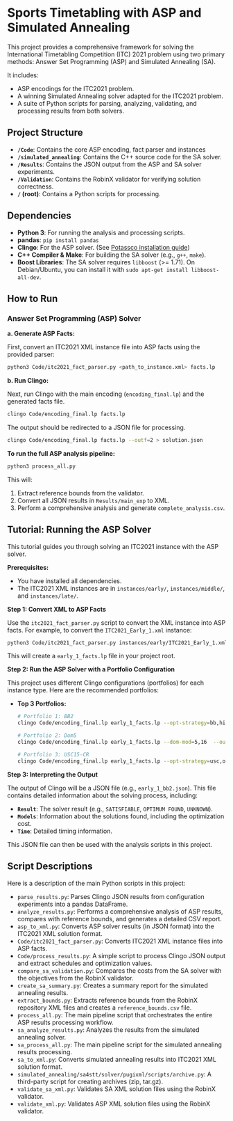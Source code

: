 # Sports Timetabling with ASP and Simulated Annealing

This project provides a comprehensive framework for solving the International Timetabling Competition (ITC) 2021 problem using two primary methods: Answer Set Programming (ASP) and Simulated Annealing (SA).

It includes:
- ASP encodings for the ITC2021 problem.
- A winning Simulated Annealing solver adapted for the ITC2021 problem.
- A suite of Python scripts for parsing, analyzing, validating, and processing results from both solvers.

## Project Structure

- **`/Code`**: Contains the core ASP encoding, fact parser and instances
- **`/simulated_annealing`**: Contains the C++ source code for the SA solver.
- **`/Results`**: Contains the JSON output from the ASP and SA solver experiments.
- **`/Validation`**: Contains the RobinX validator for verifying solution correctness.
- **`/` (root)**: Contains a  Python scripts for processing.

## Dependencies

- **Python 3**: For running the analysis and processing scripts.
- **pandas**: `pip install pandas`
- **Clingo**: For the ASP solver. (See [Potassco installation guide](https://potassco.org/doc/INSTALL.html))
- **C++ Compiler & Make**: For building the SA solver (e.g., `g++`, `make`).
- **Boost Libraries**: The SA solver requires `libboost` (>= 1.71). On Debian/Ubuntu, you can install it with `sudo apt-get install libboost-all-dev`.

## How to Run

### Answer Set Programming (ASP) Solver

**a. Generate ASP Facts:**

First, convert an ITC2021 XML instance file into ASP facts using the provided parser:

```bash
python3 Code/itc2021_fact_parser.py <path_to_instance.xml> facts.lp
```

**b. Run Clingo:**

Next, run Clingo with the main encoding (`encoding_final.lp`) and the generated facts file. 
```bash
clingo Code/encoding_final.lp facts.lp
```

The output should be redirected to a JSON file for processing.
```bash
clingo Code/encoding_final.lp facts.lp --outf=2 > solution.json
```

**To run the full ASP analysis pipeline:**

```bash
python3 process_all.py
```

This will:
1.  Extract reference bounds from the validator.
2.  Convert all JSON results in `Results/main_exp` to XML.
3.  Perform a comprehensive analysis and generate `complete_analysis.csv`.

## Tutorial: Running the ASP Solver

This tutorial guides you through solving an ITC2021 instance with the ASP solver.

**Prerequisites:**
- You have installed all dependencies.
- The ITC2021 XML instances are in `instances/early/`, `instances/middle/`, and `instances/late/`.

**Step 1: Convert XML to ASP Facts**

Use the `itc2021_fact_parser.py` script to convert the XML instance into ASP facts. For example, to convert the `ITC2021_Early_1.xml` instance:

```bash
python3 Code/itc2021_fact_parser.py instances/early/ITC2021_Early_1.xml early_1_facts.lp
```

This will create a `early_1_facts.lp` file in your project root.

**Step 2: Run the ASP Solver with a Portfolio Configuration**

This project uses different Clingo configurations (portfolios) for each instance type. Here are the recommended portfolios:

*   **Top 3 Portfolios:**

    ```bash
    # Portfolio 1: BB2
    clingo Code/encoding_final.lp early_1_facts.lp --opt-strategy=bb,hier --outf=2 > early_1_bb2.json

    # Portfolio 2: Dom5
    clingo Code/encoding_final.lp early_1_facts.lp --dom-mod=5,16  --outf=2 > early_1_dom5.json

    # Portfolio 3: USC15-CR
    clingo Code/encoding_final.lp early_1_facts.lp --opt-strategy=usc,oll,7 --configuration=crafty  --outf=2 > early_1_usc15_cr.json
    ```


**Step 3: Interpreting the Output**

The output of Clingo will be a JSON file (e.g., `early_1_bb2.json`). This file contains detailed information about the solving process, including:
- **`Result`**: The solver result (e.g., `SATISFIABLE`, `OPTIMUM FOUND`, `UNKNOWN`).
- **`Models`**: Information about the solutions found, including the optimization cost.
- **`Time`**: Detailed timing information.

This JSON file can then be used with the analysis scripts in this project.

## Script Descriptions

Here is a description of the main Python scripts in this project:

-   `parse_results.py`: Parses Clingo JSON results from configuration experiments into a pandas DataFrame.
-   `analyze_results.py`: Performs a comprehensive analysis of ASP results, compares with reference bounds, and generates a detailed CSV report.
-   `asp_to_xml.py`: Converts ASP solver results (in JSON format) into the ITC2021 XML solution format.
-   `Code/itc2021_fact_parser.py`: Converts ITC2021 XML instance files into ASP facts.
-   `Code/process_results.py`: A simple script to process Clingo JSON output and extract schedules and optimization values.
-   `compare_sa_validation.py`: Compares the costs from the SA solver with the objectives from the RobinX validator.
-   `create_sa_summary.py`: Creates a summary report for the simulated annealing results.
-   `extract_bounds.py`: Extracts reference bounds from the RobinX repository XML files and creates a `reference_bounds.csv` file.
-   `process_all.py`: The main pipeline script that orchestrates the entire ASP results processing workflow.
-   `sa_analyze_results.py`: Analyzes the results from the simulated annealing solver.
-   `sa_process_all.py`: The main pipeline script for the simulated annealing results processing.
-   `sa_to_xml.py`: Converts simulated annealing results into ITC2021 XML solution format.
-   `simulated_annealing/sa4stt/solver/pugixml/scripts/archive.py`: A third-party script for creating archives (zip, tar.gz).
-   `validate_sa_xml.py`: Validates SA XML solution files using the RobinX validator.
-   `validate_xml.py`: Validates ASP XML solution files using the RobinX validator.